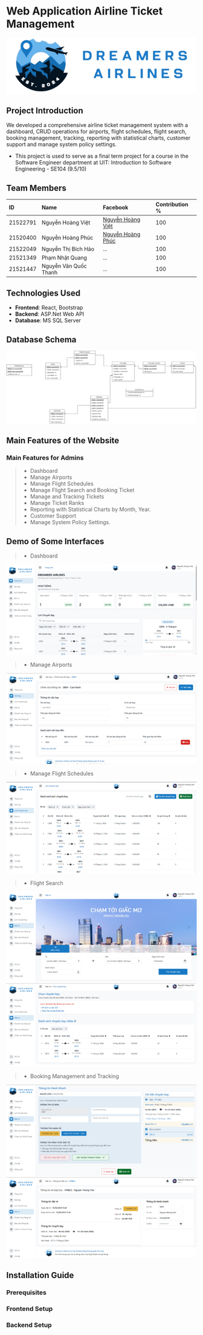 # Web Application Airline Ticket Management 

![Logo](./demo/logo.png)

## Project Introduction
We developed a comprehensive airline ticket management system with a dashboard, CRUD operations for airports, flight schedules, flight search, booking management, tracking, reporting with statistical charts, customer support and manage system policy settings.
* This project is used to serve as a final term project for a course in the Software Engineer department at UIT: Introduction to Software Engineering - SE104 (9.5/10) 

## Team Members

| ID        | Name         | Facebook                          | Contribution %  |
| :-------- | :----------- | :-------------------------------- | :-------------- |
| 21522791  | Nguyễn Hoàng Việt | [Nguyễn Hoàng Việt](https://www.facebook.com/NgyenHoangViet) | 100 |
| 21520400  | Nguyễn Hoàng Phúc | [Nguyễn Hoàng Phúc](https://www.facebook.com/hoangphucseiza) | 100 |
| 21522049  | Nguyễn Thị Bích Hảo | ... | 100 |
| 21521349  | Phạm Nhật Quang | ... | 100 |
| 21521447  | Nguyễn Văn Quốc Thanh | ... | 100 |

## Technologies Used

- **Frontend**: React, Bootstrap
- **Backend**: ASP.Net Web API
- **Database**: MS SQL Server

## Database Schema 
![Schema](./demo/schema.png)

## Main Features of the Website

### Main Features for Admins
> * Dashboard
> * Manage Airports
> * Manage Flight Schedules
> * Manage Flight Search and Booking Ticket
> * Manage and Tracking Tickets
> * Manage Ticket Ranks
> * Reporting with Statistical Charts by Month, Year.
> * Customer Support
> * Manage System Policy Settings.
## Demo of Some Interfaces

>* Dashboard

![Admin Dashboard](./demo/home.png)

>* Manage Airports

![Update Airport](./demo/ariport_2.png)

>* Manage Flight Schedules

![Airport List](./demo/schedules_1.png)


>* Flight Search

<img src="./demo/find_ticket_1.png" />
<img src="./demo/find_ticket_2.png"  /> 

>* Booking Management and Tracking
<img src="./demo/find_ticket_3.png" />
<img src="./demo/tickets_2.png" />

## Installation Guide

### Prerequisites

### Frontend Setup

   
### Backend Setup
